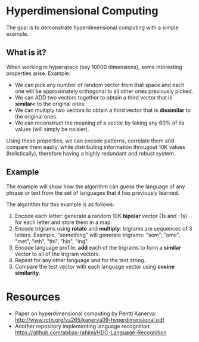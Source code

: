 # Hyperdimensional Computing
The goal is to demonstrate hyperdimensional computing with a simple example. 

## What is it?
When working in hyperspace (say 10000 dimensions), some interesting properties arise. Example:
- We can pick any number of random vector from that space and each one will be approximately orthogonal to all other ones previously picked. 
- We can ADD two vectors together to obtain a third vector that is **similar<** to the original ones. 
- We can multiply two vectors to obtain a third vector that is **dissimilar** to the original ones. 
- We can reconstruct the meaning of a vector by taking any 60% of its values (will simply be noisier).

Using these properties, we can encode patterns, correlate them and compare them easily, while distributing information througout 10K values (holistically), therefore having a highly redundant and robust system. 

## Example
The example will show how the algorithm can guess the language of any phrase or text from the set of languages that it has previously learned. 

The algorithm for this example is as follows:
1. Encode  each letter: generate a random 10K **bipolar** vector (1s and -1s) for each letter and store them in a map. 
2. Encode trigrams using **rotate** and **multiply**: trigrams are sequences of 3 letters. Example, "something" will generate trigrams: "som", "ome", "met", "eth", "thi", "hin", "ing".
3. Encode language profile: **add** each of the trigrams to form a **similar** vector to all of the trigram vectors. 
4. Repeat for any other language and for the test string. 
5. Compare the test vector with each language vector using **cosine similarity**. 

# Resources
- Paper on hyperdimensional computing by Pentti Kanerva: http://www.rctn.org/vs265/kanerva09-hyperdimensional.pdf
- Another repository implementing language recognition: https://github.com/abbas-rahimi/HDC-Language-Recognition
